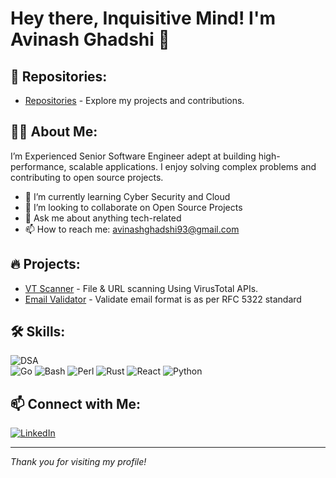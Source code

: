 # Hey there, Inquisitive Mind! I'm Avinash Ghadshi 👋

## 📂 Repositories:

- [Repositories](https://github.com/avinash-ghadshi?tab=repositories) - Explore my projects and contributions.


## 👨‍💻 About Me:

I’m Experienced Senior Software Engineer adept at building high-performance, scalable applications. I enjoy solving complex problems and contributing to open source projects.

- 🌱 I’m currently learning Cyber Security and Cloud
- 👯 I’m looking to collaborate on Open Source Projects
- 💬 Ask me about anything tech-related
- 📫 How to reach me: [avinashghadshi93@gmail.com](mailto:avinashghadshi93@gmail.com)


## 🔥 Projects:

- [VT Scanner](https://github.com/avinash-ghadshi/VT-Scanner) - File & URL scanning Using VirusTotal APIs.
- [Email Validator](https://github.com/avinash-ghadshi/Email-Validator) - Validate email format is as per RFC 5322 standard


## 🛠️ Skills:

![DSA](https://img.shields.io/badge/DSA-Data%20Structures%20and%20Algorithms-blue)<br>
![Go](https://img.shields.io/badge/Go-00ADD8?style=for-the-badge&logo=go&logoColor=white)
![Bash](https://img.shields.io/badge/Bash-4EAA25?style=for-the-badge&logo=gnu-bash&logoColor=white)
![Perl](https://img.shields.io/badge/Perl-39457E?style=for-the-badge&logo=perl&logoColor=white)
![Rust](https://img.shields.io/badge/Rust-000000?style=for-the-badge&logo=rust&logoColor=white)
![React](https://img.shields.io/badge/React-20232A?style=for-the-badge&logo=react&logoColor=61DAFB)
![Python](https://img.shields.io/badge/Python-3776AB?style=for-the-badge&logo=python&logoColor=white)


## 📫 Connect with Me:

[![LinkedIn](https://img.shields.io/badge/LinkedIn-0077B5?style=for-the-badge&logo=linkedin&logoColor=white)](https://www.linkedin.com/in/avinash-ghadshi/)

---

*Thank you for visiting my profile!*
